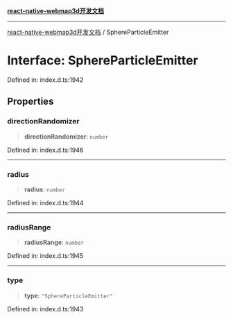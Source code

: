 [**react-native-webmap3d开发文档**](../README.md)

***

[react-native-webmap3d开发文档](../globals.md) / SphereParticleEmitter

# Interface: SphereParticleEmitter

Defined in: index.d.ts:1942

## Properties

### directionRandomizer

> **directionRandomizer**: `number`

Defined in: index.d.ts:1946

***

### radius

> **radius**: `number`

Defined in: index.d.ts:1944

***

### radiusRange

> **radiusRange**: `number`

Defined in: index.d.ts:1945

***

### type

> **type**: `"SphereParticleEmitter"`

Defined in: index.d.ts:1943
